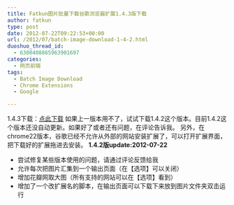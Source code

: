 ```yaml
---
title: Fatkun图片批量下载谷歌浏览器扩展1.4.3版下载
author: fatkun
type: post
date: 2012-07-22T09:22:53+00:00
url: /2012/07/batch-image-download-1-4-2.html
duoshuo_thread_id:
  - 6300408865963901697
categories:
  - 网页前端
tags:
  - Batch Image Download
  - Chrome Extensions
  - Google

---
```

1.4.3下载：<a href="http://bath-image-download.googlecode.com/files/batch1_4_3.crx" target="_blank">点此下载</a>
如果上一版本用不了，试试下载1.4.2这个版本。目前1.4.2这个版本还没自动更新。如果好了或者还有问题，在评论告诉我。
另外，在chrome22版本，谷歌已经不允许从外部的网站安装扩展了，可以打开扩展界面，把下载好的扩展拖进去安装。
**1.4.2版update:2012-07-22**
  * 尝试修复某些版本使用的问题，请通过评论反馈给我
  * 允许每次把图片汇集到一个输出页面（在【选项】可以关闭）
  * 增加花瓣网取大图（所有支持的网站可以在【选项】看到）
  * 增加了一个改扩展名的脚本，在输出页面可以下载下来放到图片文件夹双击运行